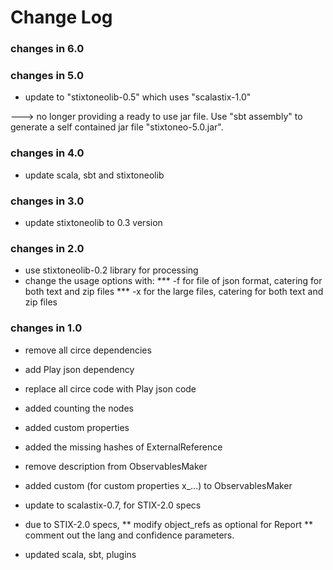 Change Log
==========


### changes in 6.0



### changes in 5.0

* update to "stixtoneolib-0.5" which uses "scalastix-1.0"

---> no longer providing a ready to use jar file. 
    Use "sbt assembly" to generate a self contained jar file "stixtoneo-5.0.jar".

### changes in 4.0

* update scala, sbt and stixtoneolib

### changes in 3.0

* update stixtoneolib to 0.3 version

### changes in 2.0

* use stixtoneolib-0.2 library for processing 
* change the usage options with:
*** -f for file of json format, catering for both text and zip files 
*** -x for the large files, catering for both text and zip files 

### changes in 1.0

* remove all circe dependencies
* add Play json dependency
* replace all circe code with Play json code
* added counting the nodes
* added custom properties
* added the missing hashes of ExternalReference
* remove description from ObservablesMaker
* added custom (for custom properties x_...) to ObservablesMaker
* update to scalastix-0.7, for STIX-2.0 specs 
* due to STIX-2.0 specs, 
** modify object_refs as optional for Report
** comment out the lang and confidence parameters.

* updated scala, sbt, plugins
